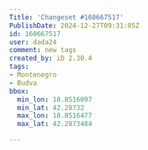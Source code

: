 ```yaml
---
Title: 'Changeset #160667517'
PublishDate: 2024-12-27T09:31:05Z
id: 160667517
user: dada24
comment: new tags
created_by: iD 2.30.4
tags:
- Montenegro
- Budva
bbox:
  min_lon: 18.8516097
  min_lat: 42.28732
  max_lon: 18.8516477
  max_lat: 42.2873484

---
```

